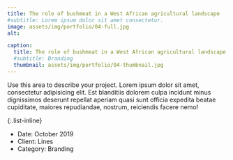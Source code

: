 ```yaml
---
title: The role of bushmeat in a West African agricultural landscape
#subtitle: Lorem ipsum dolor sit amet consectetur.
image: assets/img/portfolio/04-full.jpg
alt: 

caption:
  title: The role of bushmeat in a West African agricultural landscape
  #subtitle: Branding
  thumbnail: assets/img/portfolio/04-thumbnail.jpg
---
```

Use this area to describe your project. Lorem ipsum dolor sit amet, consectetur adipisicing elit. Est blanditiis dolorem culpa incidunt minus dignissimos deserunt repellat aperiam quasi sunt officia expedita beatae cupiditate, maiores repudiandae, nostrum, reiciendis facere nemo!

{:.list-inline}
- Date: October 2019
- Client: Lines
- Category: Branding

